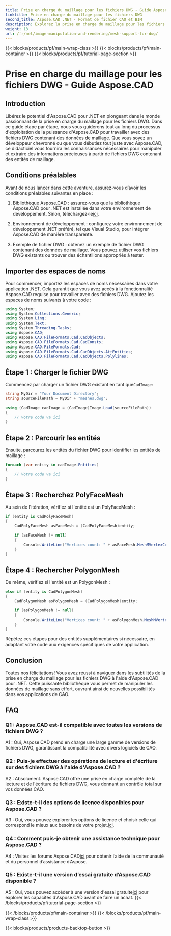 ```yaml
---
title: Prise en charge du maillage pour les fichiers DWG - Guide Aspose.CAD
linktitle: Prise en charge du maillage pour les fichiers DWG
second_title: Aspose.CAD .NET - Format de fichier CAO et BIM
description: Explorez la prise en charge du maillage pour les fichiers DWG avec Aspose.CAD pour .NET. Améliorez vos applications de CAO avec de puissantes capacités de manipulation de maillage.
weight: 13
url: /fr/net/image-manipulation-and-rendering/mesh-support-for-dwg/
---
```


{{< blocks/products/pf/main-wrap-class >}}
{{< blocks/products/pf/main-container >}}
{{< blocks/products/pf/tutorial-page-section >}}

# Prise en charge du maillage pour les fichiers DWG - Guide Aspose.CAD

## Introduction

Libérez le potentiel d'Aspose.CAD pour .NET en plongeant dans le monde passionnant de la prise en charge du maillage pour les fichiers DWG. Dans ce guide étape par étape, nous vous guiderons tout au long du processus d'exploitation de la puissance d'Aspose.CAD pour travailler avec des fichiers DWG contenant des données de maillage. Que vous soyez un développeur chevronné ou que vous débutiez tout juste avec Aspose.CAD, ce didacticiel vous fournira les connaissances nécessaires pour manipuler et extraire des informations précieuses à partir de fichiers DWG contenant des entités de maillage.

## Conditions préalables

Avant de nous lancer dans cette aventure, assurez-vous d’avoir les conditions préalables suivantes en place :

1.  Bibliothèque Aspose.CAD : assurez-vous que la bibliothèque Aspose.CAD pour .NET est installée dans votre environnement de développement. Sinon, téléchargez-le[ici](https://releases.aspose.com/cad/net/).

2. Environnement de développement : configurez votre environnement de développement .NET préféré, tel que Visual Studio, pour intégrer Aspose.CAD de manière transparente.

3. Exemple de fichier DWG : obtenez un exemple de fichier DWG contenant des données de maillage. Vous pouvez utiliser vos fichiers DWG existants ou trouver des échantillons appropriés à tester.

## Importer des espaces de noms

Pour commencer, importez les espaces de noms nécessaires dans votre application .NET. Cela garantit que vous avez accès à la fonctionnalité Aspose.CAD requise pour travailler avec des fichiers DWG. Ajoutez les espaces de noms suivants à votre code :

```csharp
using System;
using System.Collections.Generic;
using System.Linq;
using System.Text;
using System.Threading.Tasks;
using Aspose.CAD;
using Aspose.CAD.FileFormats.Cad.CadObjects;
using Aspose.CAD.FileFormats.Cad.CadConsts;
using Aspose.CAD.FileFormats.Cad;
using Aspose.CAD.FileFormats.Cad.CadObjects.AttEntities;
using Aspose.CAD.FileFormats.Cad.CadObjects.Polylines;
```

## Étape 1 : Charger le fichier DWG

 Commencez par charger un fichier DWG existant en tant que`CadImage`:

```csharp
string MyDir = "Your Document Directory";
string sourceFilePath = MyDir + "meshes.dwg";

using (CadImage cadImage = (CadImage)Image.Load(sourceFilePath))
{
    // Votre code va ici
}
```

## Étape 2 : Parcourir les entités

Ensuite, parcourez les entités du fichier DWG pour identifier les entités de maillage :

```csharp
foreach (var entity in cadImage.Entities)
{
    // Votre code va ici
}
```

## Étape 3 : Recherchez PolyFaceMesh

Au sein de l'itération, vérifiez si l'entité est un PolyFaceMesh :

```csharp
if (entity is CadPolyFaceMesh)
{
    CadPolyFaceMesh asFaceMesh = (CadPolyFaceMesh)entity;

    if (asFaceMesh != null)
    {
        Console.WriteLine("Vertices count: " + asFaceMesh.MeshMVertexCount);
    }
}
```

## Étape 4 : Rechercher PolygonMesh

De même, vérifiez si l'entité est un PolygonMesh :

```csharp
else if (entity is CadPolygonMesh)
{
    CadPolygonMesh asPolygonMesh = (CadPolygonMesh)entity;

    if (asPolygonMesh != null)
    {
        Console.WriteLine("Vertices count: " + asPolygonMesh.MeshMVertexCount);
    }
}
```

Répétez ces étapes pour des entités supplémentaires si nécessaire, en adaptant votre code aux exigences spécifiques de votre application.

## Conclusion

Toutes nos félicitations! Vous avez réussi à naviguer dans les subtilités de la prise en charge du maillage pour les fichiers DWG à l'aide d'Aspose.CAD pour .NET. Cette puissante bibliothèque vous permet de manipuler les données de maillage sans effort, ouvrant ainsi de nouvelles possibilités dans vos applications de CAO.

## FAQ

### Q1 : Aspose.CAD est-il compatible avec toutes les versions de fichiers DWG ?

A1 : Oui, Aspose.CAD prend en charge une large gamme de versions de fichiers DWG, garantissant la compatibilité avec divers logiciels de CAO.

### Q2 : Puis-je effectuer des opérations de lecture et d'écriture sur des fichiers DWG à l'aide d'Aspose.CAD ?

A2 : Absolument. Aspose.CAD offre une prise en charge complète de la lecture et de l'écriture de fichiers DWG, vous donnant un contrôle total sur vos données CAO.

### Q3 : Existe-t-il des options de licence disponibles pour Aspose.CAD ?

 A3 : Oui, vous pouvez explorer les options de licence et choisir celle qui correspond le mieux aux besoins de votre projet.[ici](https://purchase.aspose.com/buy).

### Q4 : Comment puis-je obtenir une assistance technique pour Aspose.CAD ?

 A4 : Visitez les forums Aspose.CAD[ici](https://forum.aspose.com/c/cad/19) pour obtenir l’aide de la communauté et du personnel d’assistance d’Aspose.

### Q5 : Existe-t-il une version d’essai gratuite d’Aspose.CAD disponible ?

 A5 : Oui, vous pouvez accéder à une version d'essai gratuite[ici](https://releases.aspose.com/) pour explorer les capacités d'Aspose.CAD avant de faire un achat.
{{< /blocks/products/pf/tutorial-page-section >}}

{{< /blocks/products/pf/main-container >}}
{{< /blocks/products/pf/main-wrap-class >}}

{{< blocks/products/products-backtop-button >}}
